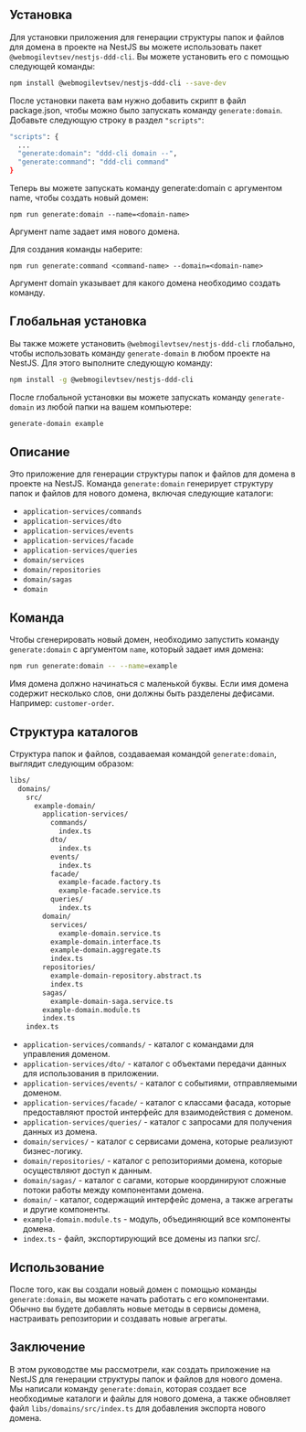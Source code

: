 ## Установка
Для установки приложения для генерации структуры папок и файлов для домена в проекте на NestJS вы можете использовать пакет `@webmogilevtsev/nestjs-ddd-cli`. Вы можете установить его с помощью следующей команды:
```bash
npm install @webmogilevtsev/nestjs-ddd-cli --save-dev
```
После установки пакета вам нужно добавить скрипт в файл package.json, чтобы можно было запускать команду `generate:domain`. Добавьте следующую строку в раздел `"scripts"`:
```bash
"scripts": {
  ...
  "generate:domain": "ddd-cli domain --",
  "generate:command": "ddd-cli command"
}

```
Теперь вы можете запускать команду generate:domain с аргументом name, чтобы создать новый домен:
```
npm run generate:domain --name=<domain-name>
```
Аргумент name задает имя нового домена.

Для создания команды наберите:
```
npm run generate:command <command-name> --domain=<domain-name>
```
Аргумент domain указывает для какого домена необходимо создать команду.

## Глобальная установка
Вы также можете установить `@webmogilevtsev/nestjs-ddd-cli` глобально, чтобы использовать команду `generate-domain` в любом проекте на NestJS. Для этого выполните следующую команду:
```bash
npm install -g @webmogilevtsev/nestjs-ddd-cli
```
После глобальной установки вы можете запускать команду `generate-domain` из любой папки на вашем компьютере:
```bash
generate-domain example
```

## Описание

Это приложение для генерации структуры папок и файлов для домена в проекте на NestJS. Команда `generate:domain` генерирует структуру папок и файлов для нового домена, включая следующие каталоги:

- `application-services/commands`
- `application-services/dto`
- `application-services/events`
- `application-services/facade`
- `application-services/queries`
- `domain/services`
- `domain/repositories`
- `domain/sagas`
- `domain`

## Команда

Чтобы сгенерировать новый домен, необходимо запустить команду `generate:domain` с аргументом `name`, который задает имя домена:
```bash
npm run generate:domain -- --name=example
```

Имя домена должно начинаться с маленькой буквы. Если имя домена содержит несколько слов, они должны быть разделены дефисами. Например: `customer-order`.

## Структура каталогов

Структура папок и файлов, создаваемая командой `generate:domain`, выглядит следующим образом:
```bash
libs/
  domains/
    src/
      example-domain/
        application-services/
          commands/
            index.ts
          dto/
            index.ts
          events/
            index.ts
          facade/
            example-facade.factory.ts
            example-facade.service.ts
          queries/
            index.ts
        domain/
          services/
            example-domain.service.ts
          example-domain.interface.ts
          example-domain.aggregate.ts
          index.ts
        repositories/
          example-domain-repository.abstract.ts
          index.ts
        sagas/
          example-domain-saga.service.ts
        example-domain.module.ts
        index.ts
    index.ts
```
- `application-services/commands/` - каталог с командами для управления доменом.
- `application-services/dto/` - каталог с объектами передачи данных для использования в приложении.
- `application-services/events/` - каталог с событиями, отправляемыми доменом.
- `application-services/facade/` - каталог с классами фасада, которые предоставляют простой интерфейс для взаимодействия с доменом.
- `application-services/queries/` - каталог с запросами для получения данных из домена.
- `domain/services/` - каталог с сервисами домена, которые реализуют бизнес-логику.
- `domain/repositories/` - каталог с репозиториями домена, которые осуществляют доступ к данным.
- `domain/sagas/` - каталог с сагами, которые координируют сложные потоки работы между компонентами домена.
- `domain/` - каталог, содержащий интерфейс домена, а также агрегаты и другие компоненты.
- `example-domain.module.ts` - модуль, объединяющий все компоненты домена.
- `index.ts` - файл, экспортирующий все домены из папки src/.

## Использование

После того, как вы создали новый домен с помощью команды `generate:domain`, вы можете начать работать с его компонентами. Обычно вы будете добавлять новые методы в сервисы домена, настраивать репозитории и создавать новые агрегаты.

## Заключение
В этом руководстве мы рассмотрели, как создать приложение на NestJS для генерации структуры папок и файлов для нового домена. Мы написали команду `generate:domain`, которая создает все необходимые каталоги и файлы для нового домена, а также обновляет файл `libs/domains/src/index.ts` для добавления экспорта нового домена.
